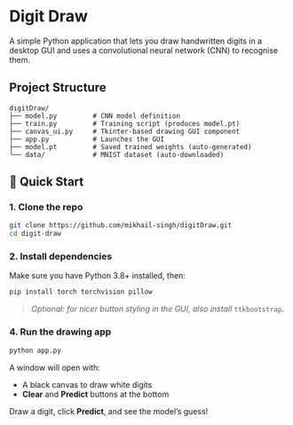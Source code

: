 # Digit Draw

A simple Python application that lets you draw handwritten digits in a desktop GUI and uses a convolutional neural network (CNN) to recognise them.

## Project Structure

```
digitDraw/
├── model.py         # CNN model definition
├── train.py         # Training script (produces model.pt)
├── canvas_ui.py     # Tkinter-based drawing GUI component
├── app.py           # Launches the GUI
├── model.pt         # Saved trained weights (auto-generated)
└── data/            # MNIST dataset (auto-downloaded)
```

## 🚀 Quick Start

### 1. Clone the repo

```bash
git clone https://github.com/mikhail-singh/digitDraw.git
cd digit-draw
```

### 2. Install dependencies

Make sure you have Python 3.8+ installed, then:

```bash
pip install torch torchvision pillow
```

> *Optional: for nicer button styling in the GUI, also install* `ttkbootstrap`.


### 4. Run the drawing app

```bash
python app.py
```

A window will open with:

* A black canvas to draw white digits
* **Clear** and **Predict** buttons at the bottom

Draw a digit, click **Predict**, and see the model’s guess!
